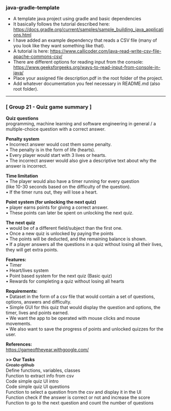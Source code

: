 ### java-gradle-template
- A template java project using gradle and basic dependencies  
- It basically follows the tutorial described here: https://docs.gradle.org/current/samples/sample_building_java_applications.html  
- I have added an example dependency that reads a CSV file (many of you look like they want something like that).   
- A tutorial is here: https://www.callicoder.com/java-read-write-csv-file-apache-commons-csv/  
- There are different options for reading input from the console: https://www.geeksforgeeks.org/ways-to-read-input-from-console-in-java/  
- Place your assigned file description.pdf in the root folder of the project.   
- Add whatever documentation you feel necessary in README.md (also root folder).  

---

### [ Group 21 - Quiz game summary ]

**Quiz questions**  
programming, machine learning and software engineering in general / a multiple-choice question with a correct answer.   
  
**Penalty system**  
• Incorrect answer would cost them some penalty.   
• The penalty is in the form of life (hearts).   
• Every player would start with 3 lives or hearts.   
• The incorrect answer would also give a descriptive text about why the answer is incorrect.   

**Time limitation**  
• The player would also have a timer running for every question   
(like 10-30 seconds based on the difficulty of the question).     
• If the timer runs out, they will lose a heart.   
  
**Point system (for unlocking the next quiz)**   
• player earns points for giving a correct answer.   
• These points can later be spent on unlocking the next quiz.  
  
**The next quiz**  
• would be of a different field/subject than the first one.   
• Once a new quiz is unlocked by paying the points  
• The points will be deducted, and the remaining balance is shown.   
• If a player answers all the questions in a quiz without losing all their lives, they will get extra points.  

**Features:**   
• Timer   
• Heart/lives system  
• Point based system for the next quiz (Basic quiz)  
• Rewards for completing a quiz without losing all hearts  

**Requirements:**  
• Dataset in the form of a csv file that would contain a set of questions, options, answers and difficulty.  
• Simple GUI for this quiz that would display the question and options, the timer, lives and points earned.  
• We want the app to be operated with mouse clicks and mouse movements.  
• We also want to save the progress of points and unlocked quizzes for the user.  
  
**References:**  
https://gameoftheyear.withgoogle.com/  


**>> Our Tasks**  
~~Create github~~   
Define functions, variables, classes   
Function to extract info from csv   
Code simple quiz UI intro   
Code simple quiz UI questions  
Function to select a question from the csv and display it in the UI   
Function check if the answer is correct or not and increase the score  
Function to go to the next question and count the number of questions  
